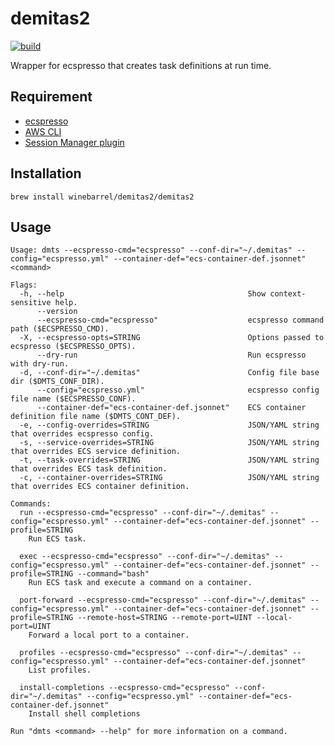 # demitas2

[![build](https://github.com/winebarrel/demitas2/actions/workflows/build.yml/badge.svg)](https://github.com/winebarrel/demitas2/actions/workflows/build.yml)

Wrapper for ecspresso that creates task definitions at run time.

## Requirement

* [ecspresso](https://github.com/kayac/ecspresso)
* [AWS CLI](https://aws.amazon.com/cli/)
* [Session Manager plugin](https://docs.aws.amazon.com/systems-manager/latest/userguide/session-manager-working-with-install-plugin.html)

## Installation

```
brew install winebarrel/demitas2/demitas2
```

## Usage

```
Usage: dmts --ecspresso-cmd="ecspresso" --conf-dir="~/.demitas" --config="ecspresso.yml" --container-def="ecs-container-def.jsonnet" <command>

Flags:
  -h, --help                                         Show context-sensitive help.
      --version
      --ecspresso-cmd="ecspresso"                    ecspresso command path ($ECSPRESSO_CMD).
  -X, --ecspresso-opts=STRING                        Options passed to ecspresso ($ECSPRESSO_OPTS).
      --dry-run                                      Run ecspresso with dry-run.
  -d, --conf-dir="~/.demitas"                        Config file base dir ($DMTS_CONF_DIR).
      --config="ecspresso.yml"                       ecspresso config file name ($ECSPRESSO_CONF).
      --container-def="ecs-container-def.jsonnet"    ECS container definition file name ($DMTS_CONT_DEF).
  -e, --config-overrides=STRING                      JSON/YAML string that overrides ecspresso config.
  -s, --service-overrides=STRING                     JSON/YAML string that overrides ECS service definition.
  -t, --task-overrides=STRING                        JSON/YAML string that overrides ECS task definition.
  -c, --container-overrides=STRING                   JSON/YAML string that overrides ECS container definition.

Commands:
  run --ecspresso-cmd="ecspresso" --conf-dir="~/.demitas" --config="ecspresso.yml" --container-def="ecs-container-def.jsonnet" --profile=STRING
    Run ECS task.

  exec --ecspresso-cmd="ecspresso" --conf-dir="~/.demitas" --config="ecspresso.yml" --container-def="ecs-container-def.jsonnet" --profile=STRING --command="bash"
    Run ECS task and execute a command on a container.

  port-forward --ecspresso-cmd="ecspresso" --conf-dir="~/.demitas" --config="ecspresso.yml" --container-def="ecs-container-def.jsonnet" --profile=STRING --remote-host=STRING --remote-port=UINT --local-port=UINT
    Forward a local port to a container.

  profiles --ecspresso-cmd="ecspresso" --conf-dir="~/.demitas" --config="ecspresso.yml" --container-def="ecs-container-def.jsonnet"
    List profiles.

  install-completions --ecspresso-cmd="ecspresso" --conf-dir="~/.demitas" --config="ecspresso.yml" --container-def="ecs-container-def.jsonnet"
    Install shell completions

Run "dmts <command> --help" for more information on a command.
```
